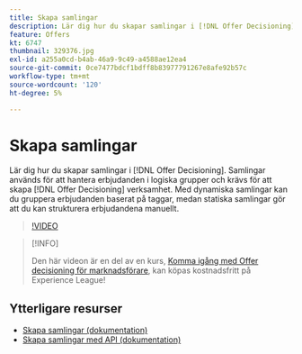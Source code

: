 ```yaml
---
title: Skapa samlingar
description: Lär dig hur du skapar samlingar i [!DNL Offer Decisioning]. För samlingar finns regler för behörighet kopplade till dem så att du kan visa dem endast för relevanta kunder.
feature: Offers
kt: 6747
thumbnail: 329376.jpg
exl-id: a255a0cd-b4ab-46a9-9c49-a4588ae12ea4
source-git-commit: 0ce7477bdcf1bdff8b83977791267e8afe92b57c
workflow-type: tm+mt
source-wordcount: '120'
ht-degree: 5%

---
```


# Skapa samlingar

Lär dig hur du skapar samlingar i [!DNL Offer Decisioning]. Samlingar används för att hantera erbjudanden i logiska grupper och krävs för att skapa [!DNL Offer Decisioning] verksamhet. Med dynamiska samlingar kan du gruppera erbjudanden baserat på taggar, medan statiska samlingar gör att du kan strukturera erbjudandena manuellt.

>[!VIDEO](https://video.tv.adobe.com/v/329376?quality=12&learn=on)

>[!INFO]
>
> Den här videon är en del av en kurs, [Komma igång med Offer decisioning för marknadsförare](https://experienceleague.adobe.com/?recommended=ExperiencePlatform-U-1-2020.1.offerdecisioning), kan köpas kostnadsfritt på Experience League!


## Ytterligare resurser

* [Skapa samlingar (dokumentation)](https://experienceleague.adobe.com/docs/journey-optimizer/using/offer-decisioniong/managing-offers-in-the-offer-library/creating-collections.html)
* [Skapa samlingar med API (dokumentation)](https://experienceleague.adobe.com/docs/journey-optimizer/using/offer-decisioniong/api-reference/offers-api/collections/create.html)
